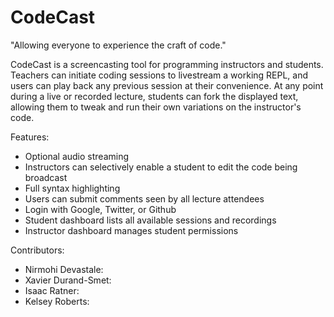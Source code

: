 # CodeCast

"Allowing everyone to experience the craft of code."

CodeCast is a screencasting tool for programming instructors and students. Teachers can initiate coding sessions to livestream a working REPL, and users can play back any previous session at their convenience. At any point during a live or recorded lecture, students can fork the displayed text, allowing them to tweak and run their own variations on the instructor's code.

Features:
 * Optional audio streaming
 * Instructors can selectively enable a student to edit the code being broadcast
 * Full syntax highlighting
 * Users can submit comments seen by all lecture attendees
 * Login with Google, Twitter, or Github
 * Student dashboard lists all available sessions and recordings
 * Instructor dashboard manages student permissions

Contributors:
 * Nirmohi Devastale:
 * Xavier Durand-Smet:
 * Isaac Ratner: 
 * Kelsey Roberts: